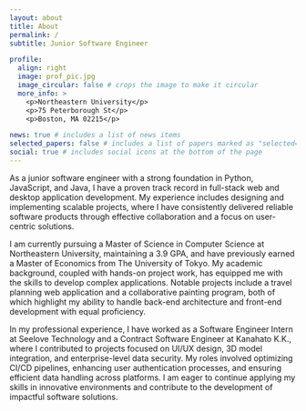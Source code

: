 ```yaml
---
layout: about
title: About
permalink: /
subtitle: Junior Software Engineer

profile:
  align: right
  image: prof_pic.jpg
  image_circular: false # crops the image to make it circular
  more_info: >
    <p>Northeastern University</p>
    <p>75 Peterborough St</p>
    <p>Boston, MA 02215</p>

news: true # includes a list of news items
selected_papers: false # includes a list of papers marked as "selected={true}"
social: true # includes social icons at the bottom of the page
---
```


As a junior software engineer with a strong foundation in Python, JavaScript, and Java, I have a proven track record in full-stack web and desktop application development. My experience includes designing and implementing scalable projects, where I have consistently delivered reliable software products through effective collaboration and a focus on user-centric solutions.

I am currently pursuing a Master of Science in Computer Science at Northeastern University, maintaining a 3.9 GPA, and have previously earned a Master of Economics from The University of Tokyo. My academic background, coupled with hands-on project work, has equipped me with the skills to develop complex applications. Notable projects include a travel planning web application and a collaborative painting program, both of which highlight my ability to handle back-end architecture and front-end development with equal proficiency.

In my professional experience, I have worked as a Software Engineer Intern at Seelove Technology and a Contract Software Engineer at Kanahato K.K., where I contributed to projects focused on UI/UX design, 3D model integration, and enterprise-level data security. My roles involved optimizing CI/CD pipelines, enhancing user authentication processes, and ensuring efficient data handling across platforms. I am eager to continue applying my skills in innovative environments and contribute to the development of impactful software solutions.
